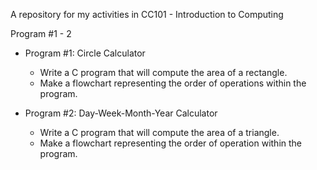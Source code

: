 A repository for my activities in CC101 - Introduction to Computing

Program #1 - 2
- Program #1: Circle Calculator
    - Write a C program that will compute the area of a rectangle.
    - Make a flowchart representing the order of operations within the program.
      
- Program #2: Day-Week-Month-Year Calculator
    - Write a C program that will compute the area of a triangle.
    - Make a flowchart representing the order of operation within the program.
